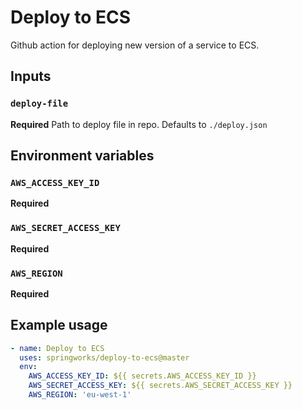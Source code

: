 # Deploy to ECS

Github action for deploying new version of a service to ECS.

## Inputs

### `deploy-file`

**Required** Path to deploy file in repo. Defaults to `./deploy.json`

## Environment variables

### `AWS_ACCESS_KEY_ID`

**Required**

### `AWS_SECRET_ACCESS_KEY`

**Required**

### `AWS_REGION`

**Required**

## Example usage

```yml
- name: Deploy to ECS
  uses: springworks/deploy-to-ecs@master
  env:
    AWS_ACCESS_KEY_ID: ${{ secrets.AWS_ACCESS_KEY_ID }}
    AWS_SECRET_ACCESS_KEY: ${{ secrets.AWS_SECRET_ACCESS_KEY }}
    AWS_REGION: 'eu-west-1'
```
